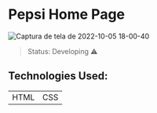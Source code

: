 <h1>Pepsi Home Page</h1>

![Captura de tela de 2022-10-05 18-00-40](https://user-images.githubusercontent.com/90296084/194162839-85704570-fbc2-4670-aab3-d86ee8727334.png)

>Status: Developing ⚠️

## Technologies Used:

<table>
  <tr>
    <td>HTML</td>
    <td>CSS</td>
  </tr>
</table>
